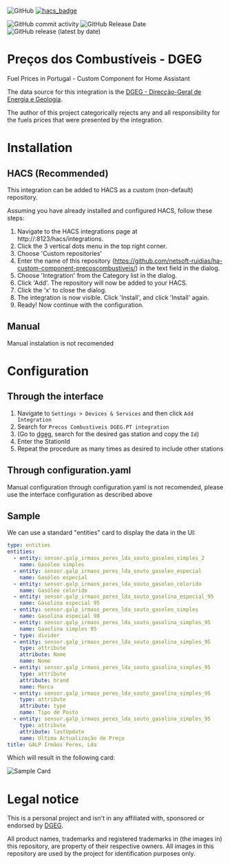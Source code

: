 ![GitHub](https://img.shields.io/github/license/netsoft-ruidias/ha-custom-component-precoscombustiveis?style=for-the-badge)
[![hacs_badge](https://img.shields.io/badge/HACS-Custom-41BDF5.svg?style=for-the-badge)](https://github.com/hacs/integration)

![GitHub commit activity](https://img.shields.io/github/commit-activity/m/netsoft-ruidias/ha-custom-component-precoscombustiveis?style=for-the-badge)
![GitHub Release Date](https://img.shields.io/github/release-date/netsoft-ruidias/ha-custom-component-precoscombustiveis?style=for-the-badge)
![GitHub release (latest by date)](https://img.shields.io/github/v/release/netsoft-ruidias/ha-custom-component-precoscombustiveis?style=for-the-badge)

# Preços dos Combustíveis - DGEG
Fuel Prices in Portugal - Custom Component for Home Assistant

The data source for this integration is the [DGEG - Direcção-Geral de Energia e Geologia](https://www.dgeg.gov.pt/).

The author of this project categorically rejects any and all responsibility for the fuels prices that were presented by the integration.

# Installation
## HACS (Recommended)
This integration can be added to HACS as a custom (non-default) repository.

Assuming you have already installed and configured HACS, follow these steps:

1. Navigate to the HACS integrations page at http://<your-home-assistant>:8123/hacs/integrations.
2. Click the 3 vertical dots menu in the top right corner.
3. Choose 'Custom repositories'
4. Enter the name of this repository (https://github.com/netsoft-ruidias/ha-custom-component-precoscombustiveis/) in the text field in the dialog.
5. Choose 'Integration' from the Category list in the dialog.
6. Click 'Add'. The repository will now be added to your HACS.
7. Click the 'x' to close the dialog.
8. The integration is now visible. Click 'Install', and click 'Install' again.
9. Ready! Now continue with the configuration.

## Manual
Manual instalation is not recomended

# Configuration

## Through the interface
1. Navigate to `Settings > Devices & Services` and then click `Add Integration`
2. Search for `Precos Combustiveis DGEG.PT integration`
3. (Go to [dgeg](https://precoscombustiveis.dgeg.gov.pt/api/PrecoComb/ListarDadosPostos), search for the desired gas station and copy the `Id`)
4. Enter the StationId 
5. Repeat the procedure as many times as desired to include other stations

## Through configuration.yaml
Manual configuration through configuration.yaml is not recomended, please use the interface configuration as described above

## Sample
We can use a standard "entities" card to display the data in the UI:

```yaml
type: entities
entities:
  - entity: sensor.galp_irmaos_peres_lda_souto_gasoleo_simples_2
    name: Gasóleo simples
  - entity: sensor.galp_irmaos_peres_lda_souto_gasoleo_especial
    name: Gasóleo especial
  - entity: sensor.galp_irmaos_peres_lda_souto_gasoleo_colorido
    name: Gasóleo colorido
  - entity: sensor.galp_irmaos_peres_lda_souto_gasolina_especial_95
    name: Gasolina especial 95
  - entity: sensor.galp_irmaos_peres_lda_souto_gasoleo_simples
    name: Gasolina especial 98
  - entity: sensor.galp_irmaos_peres_lda_souto_gasolina_simples_95
    name: Gasolina simples 95
  - type: divider
  - entity: sensor.galp_irmaos_peres_lda_souto_gasolina_simples_95
    type: attribute
    attribute: Name
    name: Nome
  - entity: sensor.galp_irmaos_peres_lda_souto_gasolina_simples_95
    type: attribute
    attribute: brand
    name: Marca
  - entity: sensor.galp_irmaos_peres_lda_souto_gasolina_simples_95
    type: attribute
    attribute: type
    name: Tipo de Posto
  - entity: sensor.galp_irmaos_peres_lda_souto_gasolina_simples_95
    type: attribute
    attribute: lastUpdate
    name: Ultima Actualização de Preço
title: GALP Irmãos Peres, Lda
```
Which will result in the following card:

![Sample Card](https://github.com/netsoft-ruidias/ha-custom-component-precoscombustiveis/blob/main/docs/samplecard.png?raw=true)


# Legal notice
This is a personal project and isn't in any affiliated with, sponsored or endorsed by [DGEG](https://www.dgeg.gov.pt/).

All product names, trademarks and registered trademarks in (the images in) this repository, are property of their respective owners. All images in this repository are used by the project for identification purposes only.